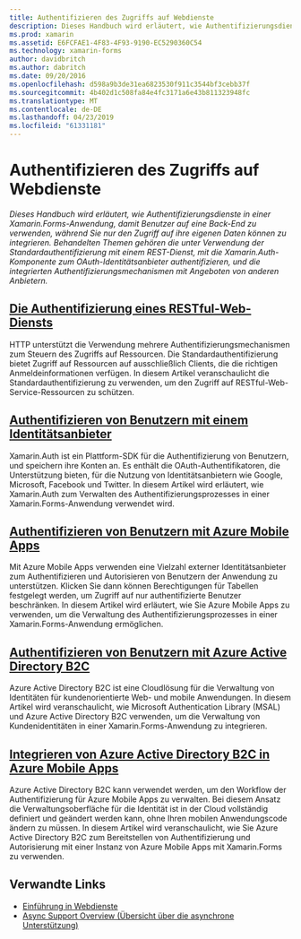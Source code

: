 ```yaml
---
title: Authentifizieren des Zugriffs auf Webdienste
description: Dieses Handbuch wird erläutert, wie Authentifizierungsdienste in einer Xamarin.Forms-Anwendung, damit Benutzer auf eine Back-End zu verwenden, während Sie nur den Zugriff auf ihre eigenen Daten können zu integrieren.
ms.prod: xamarin
ms.assetid: E6FCFAE1-4F83-4F93-9190-EC5290360C54
ms.technology: xamarin-forms
author: davidbritch
ms.author: dabritch
ms.date: 09/20/2016
ms.openlocfilehash: d598a9b3de31ea6823530f911c3544bf3cebb37f
ms.sourcegitcommit: 4b402d1c508fa84e4fc3171a6e43b811323948fc
ms.translationtype: MT
ms.contentlocale: de-DE
ms.lasthandoff: 04/23/2019
ms.locfileid: "61331181"
---
```

# <a name="authenticating-access-to-web-services"></a>Authentifizieren des Zugriffs auf Webdienste

_Dieses Handbuch wird erläutert, wie Authentifizierungsdienste in einer Xamarin.Forms-Anwendung, damit Benutzer auf eine Back-End zu verwenden, während Sie nur den Zugriff auf ihre eigenen Daten können zu integrieren. Behandelten Themen gehören die unter Verwendung der Standardauthentifizierung mit einem REST-Dienst, mit die Xamarin.Auth-Komponente zum OAuth-Identitätsanbieter authentifizieren, und die integrierten Authentifizierungsmechanismen mit Angeboten von anderen Anbietern._

## <a name="authenticating-a-restful-web-servicerestmd"></a>[Die Authentifizierung eines RESTful-Web-Diensts](rest.md)

HTTP unterstützt die Verwendung mehrere Authentifizierungsmechanismen zum Steuern des Zugriffs auf Ressourcen. Die Standardauthentifizierung bietet Zugriff auf Ressourcen auf ausschließlich Clients, die die richtigen Anmeldeinformationen verfügen. In diesem Artikel veranschaulicht die Standardauthentifizierung zu verwenden, um den Zugriff auf RESTful-Web-Service-Ressourcen zu schützen.

## <a name="authenticating-users-with-an-identity-provideroauthmd"></a>[Authentifizieren von Benutzern mit einem Identitätsanbieter](oauth.md)

Xamarin.Auth ist ein Plattform-SDK für die Authentifizierung von Benutzern, und speichern ihre Konten an. Es enthält die OAuth-Authentifikatoren, die Unterstützung bieten, für die Nutzung von Identitätsanbietern wie Google, Microsoft, Facebook und Twitter. In diesem Artikel wird erläutert, wie Xamarin.Auth zum Verwalten des Authentifizierungsprozesses in einer Xamarin.Forms-Anwendung verwendet wird.

## <a name="authenticating-users-with-azure-mobile-appsazuremd"></a>[Authentifizieren von Benutzern mit Azure Mobile Apps](azure.md)

Mit Azure Mobile Apps verwenden eine Vielzahl externer Identitätsanbieter zum Authentifizieren und Autorisieren von Benutzern der Anwendung zu unterstützen. Klicken Sie dann können Berechtigungen für Tabellen festgelegt werden, um Zugriff auf nur authentifizierte Benutzer beschränken. In diesem Artikel wird erläutert, wie Sie Azure Mobile Apps zu verwenden, um die Verwaltung des Authentifizierungsprozesses in einer Xamarin.Forms-Anwendung ermöglichen.

## <a name="authenticating-users-with-azure-active-directory-b2cazure-ad-b2cmd"></a>[Authentifizieren von Benutzern mit Azure Active Directory B2C](azure-ad-b2c.md)

Azure Active Directory B2C ist eine Cloudlösung für die Verwaltung von Identitäten für kundenorientierte Web- und mobile Anwendungen. In diesem Artikel wird veranschaulicht, wie Microsoft Authentication Library (MSAL) und Azure Active Directory B2C verwenden, um die Verwaltung von Kundenidentitäten in einer Xamarin.Forms-Anwendung zu integrieren.

## <a name="integrating-azure-active-directory-b2c-with-azure-mobile-appsazure-ad-b2c-mobile-appmd"></a>[Integrieren von Azure Active Directory B2C in Azure Mobile Apps](azure-ad-b2c-mobile-app.md)

Azure Active Directory B2C kann verwendet werden, um den Workflow der Authentifizierung für Azure Mobile Apps zu verwalten. Bei diesem Ansatz die Verwaltungsoberfläche für die Identität ist in der Cloud vollständig definiert und geändert werden kann, ohne Ihren mobilen Anwendungscode ändern zu müssen. In diesem Artikel wird veranschaulicht, wie Sie Azure Active Directory B2C zum Bereitstellen von Authentifizierung und Autorisierung mit einer Instanz von Azure Mobile Apps mit Xamarin.Forms zu verwenden.

## <a name="related-links"></a>Verwandte Links

- [Einführung in Webdienste](~/cross-platform/data-cloud/web-services/index.md)
- [Async Support Overview (Übersicht über die asynchrone Unterstützung)](~/cross-platform/platform/async.md)
